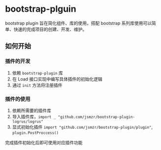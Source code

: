 # bootstrap-plguin

bootstrap plugin 旨在简化组件、库的使用，搭配 bootstrap 系列库使用可以简单、快速的完成项目的创建、开发、维护。

## 如何开始

### 插件的开发

1. 依赖 `bootstrap-plugin` 库
2. 在 Load 接口实现中编写具体插件的初始化逻辑
3. 通过 `init` 方法将注册插件

### 插件的使用

1. 依赖所需要的插件库
2. 导入插件库，`import _ "github.com/jsmzr/bootstrap-plugin-logrus/logrus"`
3. 显式初始化插件 `import "github.com/jsmzr/bootstrap-plugin/plugin"`, `plugin.PostProccess()`

完成插件初始化后即可使用对应插件功能
